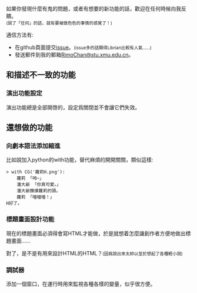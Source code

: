 如果你發現什麼有鬼的問題，或者有想要的新功能的話，歡迎在任何時候向我反饋。   
<small>(說了「任何」的話，就有要被做色色的事情的感覺了！)</small>

通信方法有:

+ 在github頁面提交[issue](https://github.com/RimoChan/Librian/issues)。<small>(issue多的話顯得Librian比較有人氣……)</small>
+ 發送郵件到我的郵箱[RimoChan@stu.xmu.edu.cn](mailto:RimoChan@stu.xmu.edu.cn)。


## 和描述不一致的功能

### 演出功能設定
演出功能總是全部開啓的，設定爲關閉並不會讓它們失效。

## 還想做的功能

### 向劇本語法添加縮進

比如說加入python的with功能，替代麻煩的開開關關，類似這樣: 

    > with CG('蘿莉H.png'):
        蘿莉 「呣~」
        潘大爺 「你真可愛。」
        潘大爺撫摸蘿莉的頭。
        蘿莉 「喵喵喵！」
    H好了。

### 標題畫面設計功能

現在的標題畫面必須得會寫HTML才能做，於是就想着怎麼讓創作者方便地做出標題畫面……

對了，是不是有用來設計HTML的HTML？<small>(因爲說出來太帥以至於想起了各種輕小說)</small>

### 調試器

添加一個窗口，在運行時用來監視各種各樣的變量，似乎很方便。
